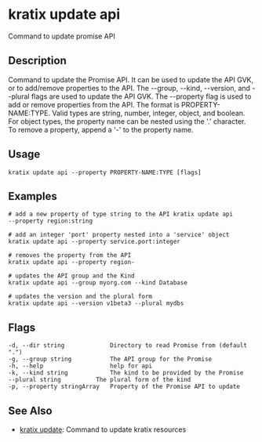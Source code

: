 # kratix update api
Command to update promise API

## Description
Command to update the Promise API.
It can be used to update the API GVK, or to add/remove properties to the API.
The --group, --kind, --version, and --plural flags are used to update the API
GVK. The --property flag is used to add or remove properties from the API. The
format is PROPERTY-NAME:TYPE. Valid types are string, number, integer, object,
and boolean.
For object types, the property name can be nested using the '.' character.
To remove a property, append a '-' to the property name.

## Usage
```
kratix update api --property PROPERTY-NAME:TYPE [flags]
```

## Examples
```
# add a new property of type string to the API kratix update api
--property region:string

# add an integer 'port' property nested into a 'service' object
kratix update api --property service.port:integer

# removes the property from the API
kratix update api --property region-

# updates the API group and the Kind
kratix update api --group myorg.com --kind Database

# updates the version and the plural form
kratix update api --version v1beta3 --plural mydbs
```

## Flags
```
-d, --dir string             Directory to read Promise from (default ".")
-g, --group string           The API group for the Promise
-h, --help                   help for api
-k, --kind string            The kind to be provided by the Promise
--plural string          The plural form of the kind
-p, --property stringArray   Property of the Promise API to update
```


## See Also

* [kratix update](/main/kratix-cli/reference/kratix-update): Command to update kratix resources

